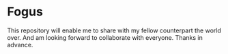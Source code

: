 # Fogus
This repository will enable me to share with my fellow counterpart the world over. And am looking forward to collaborate with everyone. Thanks in advance.
